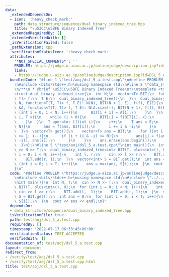 ```yaml
---
data:
  _extendedDependsOn:
  - icon: ':heavy_check_mark:'
    path: data_structure/sequence/dual_binary_indexed_tree.hpp
    title: "\u53CC\u5BFE Binary Indexed Tree"
  _extendedRequiredBy: []
  _extendedVerifiedWith: []
  _isVerificationFailed: false
  _pathExtension: cpp
  _verificationStatusIcon: ':heavy_check_mark:'
  attributes:
    '*NOT_SPECIAL_COMMENTS*': ''
    PROBLEM: https://judge.u-aizu.ac.jp/onlinejudge/description.jsp?id=DSL_5_A
    links:
    - https://judge.u-aizu.ac.jp/onlinejudge/description.jsp?id=DSL_5_A
  bundledCode: "#line 1 \"test/aoj/dsl_5_a.test.cpp\"\n#define PROBLEM \"https://judge.u-aizu.ac.jp/onlinejudge/description.jsp?id=DSL_5_A\"\
    \n#include <bits/stdc++.h>\nusing namespace std;\n#line 2 \"data_structure/sequence/dual_binary_indexed_tree.hpp\"\
    \n/**\n * @brief \u53CC\u5BFE Binary Indexed Tree\n*/\ntemplate <typename T>\n\
    struct dual_binary_indexed_tree{\n  int N;\n  vector<T> BIT;\n  function<T(T,\
    \ T)> f;\n  T E;\n  dual_binary_indexed_tree(){\n  }\n  dual_binary_indexed_tree(int\
    \ N, function<T(T, T)> f, T E): N(N), BIT(N + 1, E), f(f), E(E){\n  }\n  dual_binary_indexed_tree(vector<T>\
    \ &A, function<T(T, T)> f, T E): N(A.size()), BIT(N + 1), f(f), E(E){\n    for\
    \ (int i = 0; i < N; i++){\n      BIT[i + 1] = A[i];\n    }\n  }\n  void add(int\
    \ i, T x){\n    while (i > 0){\n      BIT[i] = f(BIT[i], x);\n      i -= i & -i;\n\
    \    }\n  }\n  T operator [](int i){\n    i++;\n    T ans = E;\n    while (i <=\
    \ N){\n      ans = f(ans, BIT[i]);\n      i += i & -i;\n    }\n    return ans;\n\
    \  }\n  vector<T> get(){\n    vector<T> ans = BIT;\n    for (int i = N - 1; i\
    \ >= 1; i--){\n      if (i + (i & -i) <= N){\n        ans[i] = f(ans[i + (i &\
    \ -i)], ans[i]);\n      }\n    }\n    ans.erase(ans.begin());\n    return ans;\n\
    \  }\n};\n#line 5 \"test/aoj/dsl_5_a.test.cpp\"\nint main(){\n  int N, T;\n  cin\
    \ >> N >> T;\n  dual_binary_indexed_tree<int> BIT(T, plus<int>(), 0);\n  for (int\
    \ i = 0; i < N; i++){\n    int l, r;\n    cin >> l >> r;\n    BIT.add(l, -1);\n\
    \    BIT.add(r, 1);\n  }\n  vector<int> S = BIT.get();\n  int ans = 0;\n  for\
    \ (int i = 0; i < T; i++){\n    ans = max(ans, S[i]);\n  }\n  cout << ans << endl;\n\
    }\n"
  code: "#define PROBLEM \"https://judge.u-aizu.ac.jp/onlinejudge/description.jsp?id=DSL_5_A\"\
    \n#include <bits/stdc++.h>\nusing namespace std;\n#include \"../../data_structure/sequence/dual_binary_indexed_tree.hpp\"\
    \nint main(){\n  int N, T;\n  cin >> N >> T;\n  dual_binary_indexed_tree<int>\
    \ BIT(T, plus<int>(), 0);\n  for (int i = 0; i < N; i++){\n    int l, r;\n   \
    \ cin >> l >> r;\n    BIT.add(l, -1);\n    BIT.add(r, 1);\n  }\n  vector<int>\
    \ S = BIT.get();\n  int ans = 0;\n  for (int i = 0; i < T; i++){\n    ans = max(ans,\
    \ S[i]);\n  }\n  cout << ans << endl;\n}"
  dependsOn:
  - data_structure/sequence/dual_binary_indexed_tree.hpp
  isVerificationFile: true
  path: test/aoj/dsl_5_a.test.cpp
  requiredBy: []
  timestamp: '2022-07-17 06:33:45+09:00'
  verificationStatus: TEST_ACCEPTED
  verifiedWith: []
documentation_of: test/aoj/dsl_5_a.test.cpp
layout: document
redirect_from:
- /verify/test/aoj/dsl_5_a.test.cpp
- /verify/test/aoj/dsl_5_a.test.cpp.html
title: test/aoj/dsl_5_a.test.cpp
---
```

